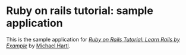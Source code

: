 # Ruby on rails tutorial: sample application

This is the sample application for 
[*Ruby on Rails Tutorial: Learn Rails by Example*](http://railstutorial.org/)
by [Michael Hartl](http://railstutorial.org/).
